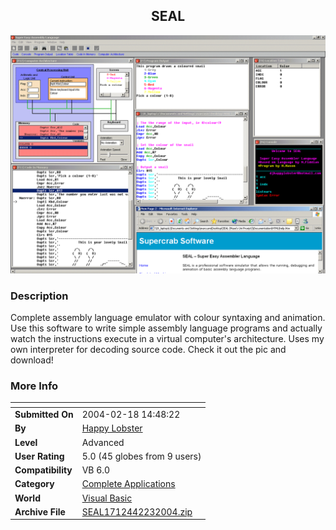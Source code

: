 ﻿<div align="center">

## SEAL

<img src="PIC2004223827156710.gif">
</div>

### Description

Complete assembly language emulator with colour syntaxing and animation. Use this software to write simple assembly language programs and actually watch the instructions execute in a virtual computer's architecture. Uses my own interpreter for decoding source code. Check it out the pic and download!
 
### More Info
 


<span>             |<span>
---                |---
**Submitted On**   |2004-02-18 14:48:22
**By**             |[Happy Lobster](https://github.com/Planet-Source-Code/PSCIndex/blob/master/ByAuthor/happy-lobster.md)
**Level**          |Advanced
**User Rating**    |5.0 (45 globes from 9 users)
**Compatibility**  |VB 6\.0
**Category**       |[Complete Applications](https://github.com/Planet-Source-Code/PSCIndex/blob/master/ByCategory/complete-applications__1-27.md)
**World**          |[Visual Basic](https://github.com/Planet-Source-Code/PSCIndex/blob/master/ByWorld/visual-basic.md)
**Archive File**   |[SEAL1712442232004\.zip](https://github.com/Planet-Source-Code/happy-lobster-seal__1-51844/archive/master.zip)








